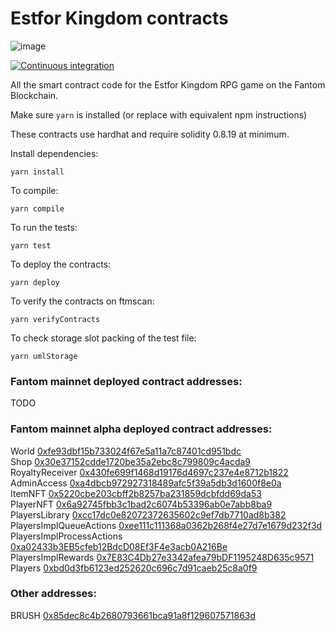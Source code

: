 # Estfor Kingdom contracts

![image](https://user-images.githubusercontent.com/84033732/223739503-c53a888a-443f-4fb5-98a3-d40f94956799.png)

[![Continuous integration](https://github.com/PaintSwap/estfor-contracts/actions/workflows/ci.yml/badge.svg)](https://github.com/PaintSwap/estfor-contracts/actions/workflows/ci.yml)

All the smart contract code for the Estfor Kingdom RPG game on the Fantom Blockchain.

Make sure `yarn` is installed (or replace with equivalent npm instructions)

These contracts use hardhat and require solidity 0.8.19 at minimum.

Install dependencies:

```shell
yarn install
```

To compile:

```shell
yarn compile
```

To run the tests:

```shell
yarn test
```

To deploy the contracts:

```shell
yarn deploy
```

To verify the contracts on ftmscan:

```shell
yarn verifyContracts
```

To check storage slot packing of the test file:

```shell
yarn umlStorage
```

### Fantom mainnet deployed contract addresses:

TODO

### Fantom mainnet alpha deployed contract addresses:

World [0xfe93dbf15b733024f67e5a11a7c87401cd951bdc](https://ftmscan.com/address/0xfe93dbf15b733024f67e5a11a7c87401cd951bdc)  
Shop [0x30e37152cdde1720be35a2ebc8c799809c4acda9](https://ftmscan.com/address/0x30e37152cdde1720be35a2ebc8c799809c4acda9)  
RoyaltyReceiver [0x430fe699f1468d19176d4697c237e4e8712b1822](https://ftmscan.com/address/0x430fe699f1468d19176d4697c237e4e8712b1822)  
AdminAccess [0xa4dbcb972927318489afc5f39a5db3d1600f8e0a](https://ftmscan.com/address/0xa4dbcb972927318489afc5f39a5db3d1600f8e0a)  
ItemNFT [0x5220cbe203cbff2b8257ba231859dcbfdd69da53](https://ftmscan.com/address/0x5220cbe203cbff2b8257ba231859dcbfdd69da53)  
PlayerNFT [0x6a92745fbb3c1bad2c6074b53396ab0e7abb8ba9](https://ftmscan.com/address/0x6a92745fbb3c1bad2c6074b53396ab0e7abb8ba9)  
PlayersLibrary [0xcc17dc0e82072372635602c9ef7db7710ad8b382](https://ftmscan.com/address/0xcc17dc0e82072372635602c9ef7db7710ad8b382)  
PlayersImplQueueActions [0xee111c111368a0362b268f4e27d7e1679d232f3d](https://ftmscan.com/address/0xee111c111368a0362b268f4e27d7e1679d232f3d)  
PlayersImplProcessActions [0xa02433b3EB5cfeb12BdcD08Ef3F4e3acb0A216Be](https://ftmscan.com/address/0xa02433b3EB5cfeb12BdcD08Ef3F4e3acb0A216Be)  
PlayersImplRewards [0x7E83C4Db27e3342afea79bDF1195248D635c9571](https://ftmscan.com/address/0x7E83C4Db27e3342afea79bDF1195248D635c9571)  
Players [0xbd0d3fb6123ed252620c696c7d91caeb25c8a0f9](https://ftmscan.com/address/0xbd0d3fb6123ed252620c696c7d91caeb25c8a0f9)

### Other addresses:

BRUSH [0x85dec8c4b2680793661bca91a8f129607571863d](https://ftmscan.com/address/0x85dec8c4b2680793661bca91a8f129607571863d)
